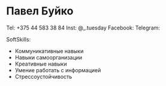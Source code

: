 # Павел Буйко

Tel: +375 44 583 38 84
Inst: @_.tuesday
Facebook: 
Telegram:

SoftSkills:
* Коммуникативные навыки
* Навыки самоорганизации
* Креативные навыки
* Умение работать с информацией
* Стрессоустойчивость


